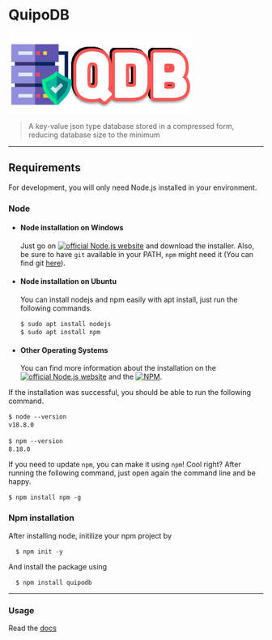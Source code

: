 # QuipoDB

![](./QDB.png)

> A key-value json type database stored in a compressed form, reducing database size to the minimum

---

## Requirements

For development, you will only need Node.js installed in your environment.

### Node

- #### Node installation on Windows

  Just go on [![official Node.js website](https://img.shields.io/badge/Node.js-43853D?style=for-the-badge&logo=node.js&logoColor=white)](https://img.shields.io/badge/Node.js-43853D?style=for-the-badge&logo=node.js&logoColor=white) and download the installer.
  Also, be sure to have `git` available in your PATH, `npm` might need it (You can find git [here](https://git-scm.com/)).

- #### Node installation on Ubuntu

  You can install nodejs and npm easily with apt install, just run the following commands.

      $ sudo apt install nodejs
      $ sudo apt install npm

- #### Other Operating Systems
  You can find more information about the installation on the [![official Node.js website](https://img.shields.io/badge/Node.js-43853D?style=for-the-badge&logo=node.js&logoColor=white)](https://img.shields.io/badge/Node.js-43853D?style=for-the-badge&logo=node.js&logoColor=white) and the [![NPM](https://img.shields.io/badge/NPM-%23000000.svg?style=for-the-badge&logo=npm&logoColor=white)](https://npmjs.org/).

If the installation was successful, you should be able to run the following command.

    $ node --version
    v18.8.0

    $ npm --version
    8.18.0

If you need to update `npm`, you can make it using `npm`! Cool right? After running the following command, just open again the command line and be happy.

    $ npm install npm -g

###

### Npm installation

After installing node, initilize your npm project by

      $ npm init -y

And install the package using

      $ npm install quipodb

---

### Usage

Read the [docs](https://r-rajaneesh.github.io/quipodb)
